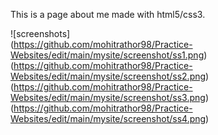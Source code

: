 This is a page about me made with html5/css3.

![screenshots]</br>
(https://github.com/mohitrathor98/Practice-Websites/edit/main/mysite/screenshot/ss1.png)</br>
(https://github.com/mohitrathor98/Practice-Websites/edit/main/mysite/screenshot/ss2.png)</br>
(https://github.com/mohitrathor98/Practice-Websites/edit/main/mysite/screenshot/ss3.png)</br>
(https://github.com/mohitrathor98/Practice-Websites/edit/main/mysite/screenshot/ss4.png)

